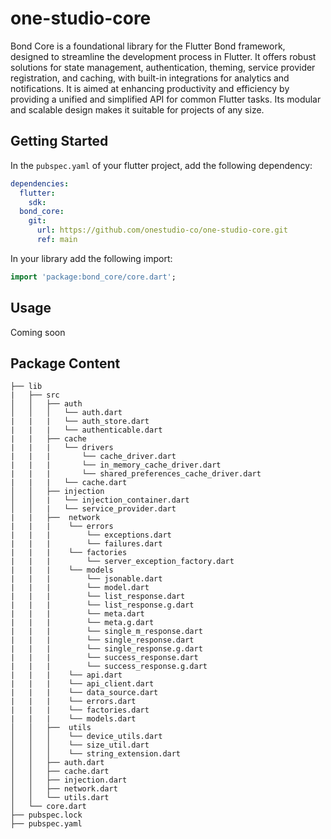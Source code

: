 # one-studio-core
Bond Core is a foundational library for the Flutter Bond framework, designed to streamline the development process in Flutter. It offers robust solutions for state management, authentication, theming, service provider registration, and caching, with built-in integrations for analytics and notifications. It is aimed at enhancing productivity and efficiency by providing a unified and simplified API for common Flutter tasks. Its modular and scalable design makes it suitable for projects of any size.

## Getting Started

In the `pubspec.yaml` of your flutter project, add the following dependency:

```yaml
dependencies:
  flutter:
    sdk:
  bond_core:
    git:
      url: https://github.com/onestudio-co/one-studio-core.git
      ref: main
```

In your library add the following import:

```dart
import 'package:bond_core/core.dart';
```

## Usage
Coming soon 

## Package Content
```
├── lib
|   ├── src
│   │   ├── auth
│   │   │   └── auth.dart
|   |   |   └── auth_store.dart
|   |   |   └── authenticable.dart
|   |   ├── cache
|   |   |   └── drivers  
|   |   |       └── cache_driver.dart
|   |   |       └── in_memory_cache_driver.dart
|   |   |       └── shared_preferences_cache_driver.dart
|   |   |   └── cache.dart
│   │   ├── injection
│   │   |   └── injection_container.dart
│   │   |   └── service_provider.dart
|   |   ├──  network
|   |   |    └── errors
|   |   |        └── exceptions.dart
|   |   |        └── failures.dart
|   |   |    └── factories
|   |   |        └── server_exception_factory.dart
|   |   |    └── models
|   |   |        └── jsonable.dart
|   |   |        └── model.dart
|   |   |        └── list_response.dart
|   |   |        └── list_response.g.dart
|   |   |        └── meta.dart
|   |   |        └── meta.g.dart
|   |   |        └── single_m_response.dart
|   |   |        └── single_response.dart
|   |   |        └── single_response.g.dart
|   |   |        └── success_response.dart
|   |   |        └── success_response.g.dart
|   |   |    └── api.dart
|   |   |    └── api_client.dart
|   |   |    └── data_source.dart
|   |   |    └── errors.dart
|   |   |    └── factories.dart
|   |   |    └── models.dart
│   │   ├──  utils
│   │   │    └── device_utils.dart
│   │   │    └── size_util.dart
│   │   │    └── string_extension.dart
│   │   ├── auth.dart
│   │   ├── cache.dart
│   │   ├── injection.dart
│   │   ├── network.dart
│   │   └── utils.dart
│   └── core.dart
├── pubspec.lock
├── pubspec.yaml
```
